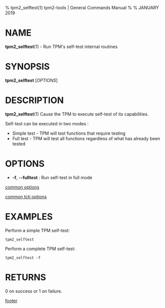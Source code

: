 % tpm2_selftest(1) tpm2-tools | General Commands Manual
%
% JANUARY 2019

# NAME

**tpm2_selftest**(1) - Run TPM's self-test internal routines

# SYNOPSIS

**tpm2_selftest** [*OPTIONS*]

# DESCRIPTION

**tpm2_selftest**(1) Cause the TPM to execute self-test of its capabilities.

Self-test can be executed in two modes :

* Simple test - TPM will test functions that require testing
* Full test - TPM will test all functions regardless of what has already been tested

# OPTIONS

* **-f**, **--fulltest** : Run self-test in full mode

[common options](common/options.md)

[common tcti options](common/tcti.md)

# EXAMPLES

Perform a simple TPM self-test:

```
tpm2_selftest
```

Perform a complete TPM self-test:

```
tpm2_selftest -f
```

# RETURNS

0 on success or 1 on failure.

[footer](common/footer.md)
